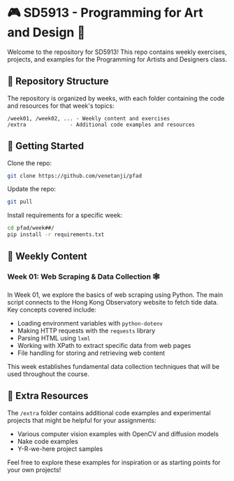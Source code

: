 # 🎮 SD5913 - Programming for Art and Design 🎨

Welcome to the repository for SD5913! This repo contains weekly exercises, projects, and examples for the Programming for Artists and Designers class.

## 📂 Repository Structure

The repository is organized by weeks, with each folder containing the code and resources for that week's topics:

```
/week01, /week02, ... - Weekly content and exercises
/extra              - Additional code examples and resources
```

## 🚀 Getting Started

Clone the repo:
```bash
git clone https://github.com/venetanji/pfad
```

Update the repo:
```bash
git pull
```

Install requirements for a specific week:
```bash
cd pfad/week##/
pip install -r requirements.txt
```

## 📅 Weekly Content

### Week 01: Web Scraping & Data Collection 🕸️

In Week 01, we explore the basics of web scraping using Python. The main script connects to the Hong Kong Observatory website to fetch tide data. Key concepts covered include:

- Loading environment variables with `python-dotenv`
- Making HTTP requests with the `requests` library
- Parsing HTML using `lxml`
- Working with XPath to extract specific data from web pages
- File handling for storing and retrieving web content

This week establishes fundamental data collection techniques that will be used throughout the course.

## 🧪 Extra Resources

The `/extra` folder contains additional code examples and experimental projects that might be helpful for your assignments:

- Various computer vision examples with OpenCV and diffusion models
- Nake code examples
- Y-R-we-here project samples

Feel free to explore these examples for inspiration or as starting points for your own projects!

